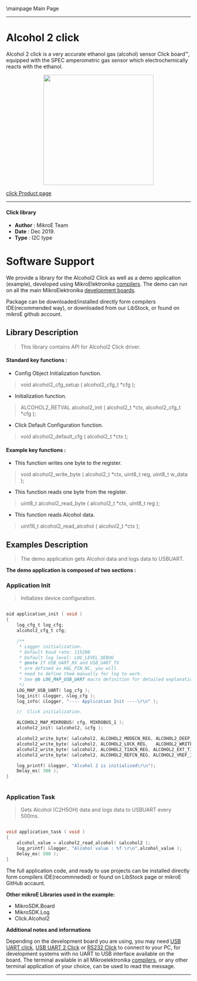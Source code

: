 \mainpage Main Page
 
 

---
# Alcohol 2 click

Alcohol 2 click is a very accurate ethanol gas (alcohol) sensor Click board™, equipped with the SPEC amperometric gas sensor which electrochemically reacts with the ethanol.

<p align="center">
  <img src="https://download.mikroe.com/images/click_for_ide/alcohol2_click.png" height=300px>
</p>

[click Product page](https://www.mikroe.com/alcohol-2-click)

---


#### Click library 

- **Author**        : MikroE Team
- **Date**          : Dec 2019.
- **Type**          : I2C type


# Software Support

We provide a library for the Alcohol2 Click 
as well as a demo application (example), developed using MikroElektronika 
[compilers](https://shop.mikroe.com/compilers). 
The demo can run on all the main MikroElektronika [development boards](https://shop.mikroe.com/development-boards).

Package can be downloaded/installed directly form compilers IDE(recommended way), or downloaded from our LibStock, or found on mikroE github account. 

## Library Description

> This library contains API for Alcohol2 Click driver.

#### Standard key functions :

- Config Object Initialization function.
> void alcohol2_cfg_setup ( alcohol2_cfg_t *cfg ); 
 
- Initialization function.
> ALCOHOL2_RETVAL alcohol2_init ( alcohol2_t *ctx, alcohol2_cfg_t *cfg );

- Click Default Configuration function.
> void alcohol2_default_cfg ( alcohol2_t *ctx );


#### Example key functions :

- This function writes one byte to the register.
> void alcohol2_write_byte ( alcohol2_t *ctx, uint8_t reg, uint8_t w_data );
 
- This function reads one byte from the register.
> uint8_t alcohol2_read_byte ( alcohol2_t *ctx, uint8_t reg );

- This function reads Alcohol data.
> uint16_t alcohol2_read_alcohol ( alcohol2_t *ctx );

## Examples Description

> The demo application gets Alcohol data and logs data to USBUART.

**The demo application is composed of two sections :**

### Application Init 

> Initializes device configuration.

```c

oid application_init ( void )
{
    log_cfg_t log_cfg;
    alcohol2_cfg_t cfg;

    /** 
     * Logger initialization.
     * Default baud rate: 115200
     * Default log level: LOG_LEVEL_DEBUG
     * @note If USB_UART_RX and USB_UART_TX 
     * are defined as HAL_PIN_NC, you will 
     * need to define them manually for log to work. 
     * See @b LOG_MAP_USB_UART macro definition for detailed explanation.
     */
    LOG_MAP_USB_UART( log_cfg );
    log_init( &logger, &log_cfg );
    log_info( &logger, "---- Application Init ----\r\n" );

    //  Click initialization.

    ALCOHOL2_MAP_MIKROBUS( cfg, MIKROBUS_1 );
    alcohol2_init( &alcohol2, &cfg );

    alcohol2_write_byte( &alcohol2, ALCOHOL2_MODECN_REG, ALCOHOL2_DEEP_SLEEP_MODE );
    alcohol2_write_byte( &alcohol2, ALCOHOL2_LOCK_REG,   ALCOHOL2_WRITE_MODE );
    alcohol2_write_byte( &alcohol2, ALCOHOL2_TIACN_REG, ALCOHOL2_EXT_TIA_RES | ALCOHOL2_100_OHM_LOAD_RES );
    alcohol2_write_byte( &alcohol2, ALCOHOL2_REFCN_REG, ALCOHOL2_VREF_INT | ALCOHOL2_50_PERCENTS_INT_ZERO | ALCOHOL2_BIAS_POL_NEGATIVE | ALCOHOL2_0_PERCENTS_BIAS );

    log_printf( &logger, "Alcohol 2 is initialized\r\n");
    Delay_ms( 300 );
}
  
```

### Application Task

> Gets Alcohol (C2H5OH) data and logs data to USBUART every 500ms. 

```c

void application_task ( void )
{
    alcohol_value = alcohol2_read_alcohol( &alcohol2 );
    log_printf( &logger, "Alcohol value : %f \r\n",alcohol_value );
    Delay_ms( 500 );
} 

```

The full application code, and ready to use projects can be  installed directly form compilers IDE(recommneded) or found on LibStock page or mikroE GitHub accaunt.

**Other mikroE Libraries used in the example:** 

- MikroSDK.Board
- MikroSDK.Log
- Click.Alcohol2

**Additional notes and informations**

Depending on the development board you are using, you may need 
[USB UART click](https://shop.mikroe.com/usb-uart-click), 
[USB UART 2 Click](https://shop.mikroe.com/usb-uart-2-click) or 
[RS232 Click](https://shop.mikroe.com/rs232-click) to connect to your PC, for 
development systems with no UART to USB interface available on the board. The 
terminal available in all Mikroelektronika 
[compilers](https://shop.mikroe.com/compilers), or any other terminal application 
of your choice, can be used to read the message.



---
